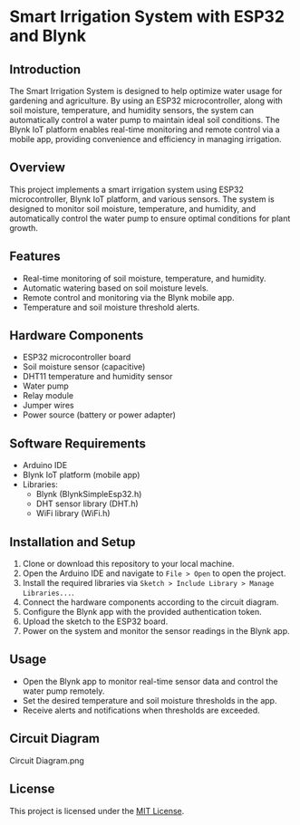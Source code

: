 # Smart Irrigation System with ESP32 and Blynk

## Introduction
The Smart Irrigation System is designed to help optimize water usage for gardening and agriculture. By using an ESP32 microcontroller, along with soil moisture, temperature, and humidity sensors, the system can automatically control a water pump to maintain ideal soil conditions. The Blynk IoT platform enables real-time monitoring and remote control via a mobile app, providing convenience and efficiency in managing irrigation.

## Overview
This project implements a smart irrigation system using ESP32 microcontroller, Blynk IoT platform, and various sensors. The system is designed to monitor soil moisture, temperature, and humidity, and automatically control the water pump to ensure optimal conditions for plant growth.

## Features
- Real-time monitoring of soil moisture, temperature, and humidity.
- Automatic watering based on soil moisture levels.
- Remote control and monitoring via the Blynk mobile app.
- Temperature and soil moisture threshold alerts.

## Hardware Components
- ESP32 microcontroller board
- Soil moisture sensor (capacitive)
- DHT11 temperature and humidity sensor
- Water pump
- Relay module
- Jumper wires
- Power source (battery or power adapter)

## Software Requirements
- Arduino IDE
- Blynk IoT platform (mobile app)
- Libraries:
  - Blynk (BlynkSimpleEsp32.h)
  - DHT sensor library (DHT.h)
  - WiFi library (WiFi.h)

## Installation and Setup
1. Clone or download this repository to your local machine.
2. Open the Arduino IDE and navigate to `File > Open` to open the project.
3. Install the required libraries via `Sketch > Include Library > Manage Libraries...`.
4. Connect the hardware components according to the circuit diagram.
5. Configure the Blynk app with the provided authentication token.
6. Upload the sketch to the ESP32 board.
7. Power on the system and monitor the sensor readings in the Blynk app.

## Usage
- Open the Blynk app to monitor real-time sensor data and control the water pump remotely.
- Set the desired temperature and soil moisture thresholds in the app.
- Receive alerts and notifications when thresholds are exceeded.

## Circuit Diagram
Circuit Diagram.png


## License
This project is licensed under the [MIT License](LICENSE).
